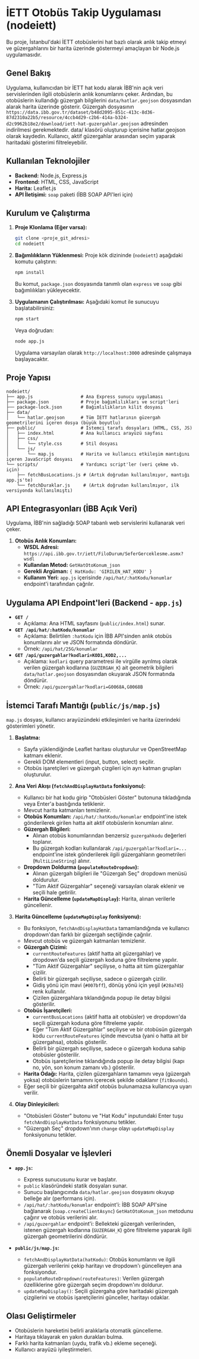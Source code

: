 # İETT Otobüs Takip Uygulaması (nodeiett)

Bu proje, İstanbul'daki İETT otobüslerini hat bazlı olarak anlık takip etmeyi ve güzergahlarını bir harita üzerinde göstermeyi amaçlayan bir Node.js uygulamasıdır.

## Genel Bakış

Uygulama, kullanıcıdan bir İETT hat kodu alarak İBB'nin açık veri servislerinden ilgili otobüslerin anlık konumlarını çeker. Ardından, bu otobüslerin kullandığı güzergah bilgilerini `data/hatlar.geojson` dosyasından alarak harita üzerinde gösterir. Güzergah dosyasının `https://data.ibb.gov.tr/dataset/b48d2095-851c-413c-8d36-87d2310a22b5/resource/4ccb4d29-c2b6-414a-b324-d2c9962b18e2/download/iett-hat-guzergahlar.geojson` adresinden indirilmesi gerekmektedir. data/ klasörü oluşturup içerisine hatlar.geojson olarak kaydedin. Kullanıcı, aktif güzergahlar arasından seçim yaparak haritadaki gösterimi filtreleyebilir.

## Kullanılan Teknolojiler

*   **Backend:** Node.js, Express.js
*   **Frontend:** HTML, CSS, JavaScript
*   **Harita:** Leaflet.js
*   **API İletişimi:** `soap` paketi (İBB SOAP API'leri için)

## Kurulum ve Çalıştırma

1.  **Proje Klonlama (Eğer varsa):**
    ```bash
    git clone <proje_git_adresi>
    cd nodeiett
    ```

2.  **Bağımlılıkların Yüklenmesi:**
    Proje kök dizininde (`nodeiett`) aşağıdaki komutu çalıştırın:
    ```bash
    npm install
    ```
    Bu komut, `package.json` dosyasında tanımlı olan `express` ve `soap` gibi bağımlılıkları yükleyecektir.

3.  **Uygulamanın Çalıştırılması:**
    Aşağıdaki komut ile sunucuyu başlatabilirsiniz:
    ```bash
    npm start
    ```
    Veya doğrudan:
    ```bash
    node app.js
    ```
    Uygulama varsayılan olarak `http://localhost:3000` adresinde çalışmaya başlayacaktır.

## Proje Yapısı

```
nodeiett/
├── app.js                  # Ana Express sunucu uygulaması
├── package.json            # Proje bağımlılıkları ve script'leri
├── package-lock.json       # Bağımlılıkların kilit dosyası
├── data/
│   └── hatlar.geojson      # Tüm İETT hatlarının güzergah geometrilerini içeren dosya (büyük boyutlu)
├── public/                 # İstemci tarafı dosyaları (HTML, CSS, JS)
│   ├── index.html          # Ana kullanıcı arayüzü sayfası
│   ├── css/
│   │   └── style.css       # Stil dosyası
│   └── js/
│       └── map.js          # Harita ve kullanıcı etkileşim mantığını içeren JavaScript dosyası
└── scripts/                # Yardımcı script'ler (veri çekme vb. için)
    ├── fetchBusLocations.js # (Artık doğrudan kullanılmıyor, mantığı app.js'te)
    └── fetchDuraklar.js     # (Artık doğrudan kullanılmıyor, ilk versiyonda kullanılmıştı)
```

## API Entegrasyonları (İBB Açık Veri)

Uygulama, İBB'nin sağladığı SOAP tabanlı web servislerini kullanarak veri çeker.

1.  **Otobüs Anlık Konumları:**
    *   **WSDL Adresi:** `https://api.ibb.gov.tr/iett/FiloDurum/SeferGerceklesme.asmx?wsdl`
    *   **Kullanılan Metod:** `GetHatOtoKonum_json`
    *   **Gerekli Argüman:** `{ HatKodu: 'GIRILEN_HAT_KODU' }`
    *   **Kullanım Yeri:** `app.js` içerisinde `/api/hat/:hatKodu/konumlar` endpoint'i tarafından çağrılır.

## Uygulama API Endpoint'leri (Backend - `app.js`)

*   **`GET /`**
    *   Açıklama: Ana HTML sayfasını (`public/index.html`) sunar.
*   **`GET /api/hat/:hatKodu/konumlar`**
    *   Açıklama: Belirtilen `:hatKodu` için İBB API'sinden anlık otobüs konumlarını alır ve JSON formatında döndürür.
    *   Örnek: `/api/hat/25G/konumlar`
*   **`GET /api/guzergahlar?kodlari=KOD1,KOD2,...`**
    *   Açıklama: `kodlari` query parametresi ile virgülle ayrılmış olarak verilen güzergah kodlarına (`GUZERGAH_K`) ait geometrik bilgileri `data/hatlar.geojson` dosyasından okuyarak JSON formatında döndürür.
    *   Örnek: `/api/guzergahlar?kodlari=G0068A,G0068B`

## İstemci Tarafı Mantığı (`public/js/map.js`)

`map.js` dosyası, kullanıcı arayüzündeki etkileşimleri ve harita üzerindeki gösterimleri yönetir.

1.  **Başlatma:**
    *   Sayfa yüklendiğinde Leaflet haritası oluşturulur ve OpenStreetMap katmanı eklenir.
    *   Gerekli DOM elementleri (input, button, select) seçilir.
    *   Otobüs işaretçileri ve güzergah çizgileri için ayrı katman grupları oluşturulur.

2.  **Ana Veri Akışı (`fetchAndDisplayHatData` fonksiyonu):**
    *   Kullanıcı bir hat kodu girip "Otobüsleri Göster" butonuna tıkladığında veya Enter'a bastığında tetiklenir.
    *   Mevcut harita katmanları temizlenir.
    *   **Otobüs Konumları:** `/api/hat/:hatKodu/konumlar` endpoint'ine istek gönderilerek girilen hatta ait aktif otobüslerin konumları alınır.
    *   **Güzergah Bilgileri:**
        *   Alınan otobüs konumlarından benzersiz `guzergahkodu` değerleri toplanır.
        *   Bu güzergah kodları kullanılarak `/api/guzergahlar?kodlari=...` endpoint'ine istek gönderilerek ilgili güzergahların geometrileri (`MultiLineString`) alınır.
    *   **Dropdown Doldurma (`populateRouteDropdown`):**
        *   Alınan güzergah bilgileri ile "Güzergah Seç" dropdown menüsü doldurulur.
        *   "Tüm Aktif Güzergahlar" seçeneği varsayılan olarak eklenir ve seçili hale getirilir.
    *   **Harita Güncelleme (`updateMapDisplay`):** Harita, alınan verilerle güncellenir.

3.  **Harita Güncelleme (`updateMapDisplay` fonksiyonu):**
    *   Bu fonksiyon, `fetchAndDisplayHatData` tamamlandığında ve kullanıcı dropdown'dan farklı bir güzergah seçtiğinde çağrılır.
    *   Mevcut otobüs ve güzergah katmanları temizlenir.
    *   **Güzergah Çizimi:**
        *   `currentRouteFeatures` (aktif hatta ait güzergahlar) ve dropdown'da seçili güzergah koduna göre filtreleme yapılır.
        *   "Tüm Aktif Güzergahlar" seçiliyse, o hatta ait tüm güzergahlar çizilir.
        *   Belirli bir güzergah seçiliyse, sadece o güzergah çizilir.
        *   Gidiş yönü için mavi (`#007bff`), dönüş yönü için yeşil (`#28a745`) renk kullanılır.
        *   Çizilen güzergahlara tıklandığında popup ile detay bilgisi gösterilir.
    *   **Otobüs İşaretçileri:**
        *   `currentBusLocations` (aktif hatta ait otobüsler) ve dropdown'da seçili güzergah koduna göre filtreleme yapılır.
        *   Eğer "Tüm Aktif Güzergahlar" seçiliyse ve bir otobüsün güzergah kodu `currentRouteFeatures` içinde mevcutsa (yani o hatta ait bir güzergahsa), otobüs gösterilir.
        *   Belirli bir güzergah seçiliyse, sadece o güzergah koduna sahip otobüsler gösterilir.
        *   Otobüs işaretçilerine tıklandığında popup ile detay bilgisi (kapı no, yön, son konum zamanı vb.) gösterilir.
    *   **Harita Odağı:** Harita, çizilen güzergahların tamamını veya (güzergah yoksa) otobüslerin tamamını içerecek şekilde odaklanır (`fitBounds`).
    *   Eğer seçili bir güzergahta aktif otobüs bulunamazsa kullanıcıya uyarı verilir.

4.  **Olay Dinleyicileri:**
    *   "Otobüsleri Göster" butonu ve "Hat Kodu" inputundaki Enter tuşu `fetchAndDisplayHatData` fonksiyonunu tetikler.
    *   "Güzergah Seç" dropdown'ının `change` olayı `updateMapDisplay` fonksiyonunu tetikler.

## Önemli Dosyalar ve İşlevleri

*   **`app.js`:**
    *   Express sunucusunu kurar ve başlatır.
    *   `public` klasöründeki statik dosyaları sunar.
    *   Sunucu başlangıcında `data/hatlar.geojson` dosyasını okuyup belleğe alır (performans için).
    *   `/api/hat/:hatKodu/konumlar` endpoint'i: İBB SOAP API'sine bağlanarak (`soap.createClientAsync`) `GetHatOtoKonum_json` metodunu çağırır ve otobüs verilerini alır.
    *   `/api/guzergahlar` endpoint'i: Bellekteki güzergah verilerinden, istenen güzergah kodlarına (`GUZERGAH_K`) göre filtreleme yaparak ilgili güzergah geometrilerini döndürür.

*   **`public/js/map.js`:**
    *   `fetchAndDisplayHatData(hatKodu)`: Otobüs konumlarını ve ilgili güzergah verilerini çekip haritayı ve dropdown'ı güncelleyen ana fonksiyondur.
    *   `populateRouteDropdown(routeFeatures)`: Verilen güzergah özelliklerine göre güzergah seçim dropdown'ını doldurur.
    *   `updateMapDisplay()`: Seçili güzergaha göre haritadaki güzergah çizgilerini ve otobüs işaretçilerini günceller, haritayı odaklar.

## Olası Geliştirmeler

*   Otobüslerin hareketini belirli aralıklarla otomatik güncelleme.
*   Haritaya tıklayarak en yakın durakları bulma.
*   Farklı harita katmanları (uydu, trafik vb.) ekleme seçeneği.
*   Kullanıcı arayüzü iyileştirmeleri. 
